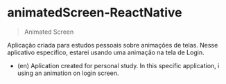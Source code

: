 # animatedScreen-ReactNative
> Animated Screen

Aplicação criada para estudos pessoais sobre animações de telas. Nesse aplicativo especifico, estarei usando uma animação na tela de Login.

* (en) Aplication created for personal study. In this specific application, i using an animation on login screen.
